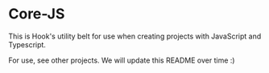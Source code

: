 # Core-JS

This is Hook's utility belt for use when creating projects with JavaScript and Typescript.

For use, see other projects. We will update this README over time :)
